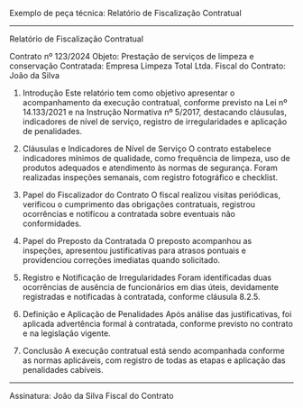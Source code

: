 Exemplo de peça técnica: Relatório de Fiscalização Contratual

<hr> Relatório de Fiscalização Contratual

Contrato nº 123/2024
Objeto: Prestação de serviços de limpeza e conservação
Contratada: Empresa Limpeza Total Ltda.
Fiscal do Contrato: João da Silva

1. Introdução
   Este relatório tem como objetivo apresentar o acompanhamento da execução contratual, conforme previsto na Lei nº 14.133/2021 e na Instrução Normativa nº 5/2017, destacando cláusulas, indicadores de nível de serviço, registro de irregularidades e aplicação de penalidades.

2. Cláusulas e Indicadores de Nível de Serviço
   O contrato estabelece indicadores mínimos de qualidade, como frequência de limpeza, uso de produtos adequados e atendimento às normas de segurança. Foram realizadas inspeções semanais, com registro fotográfico e checklist.

3. Papel do Fiscalizador do Contrato
   O fiscal realizou visitas periódicas, verificou o cumprimento das obrigações contratuais, registrou ocorrências e notificou a contratada sobre eventuais não conformidades.

4. Papel do Preposto da Contratada
   O preposto acompanhou as inspeções, apresentou justificativas para atrasos pontuais e providenciou correções imediatas quando solicitado.

5. Registro e Notificação de Irregularidades
   Foram identificadas duas ocorrências de ausência de funcionários em dias úteis, devidamente registradas e notificadas à contratada, conforme cláusula 8.2.5.

6. Definição e Aplicação de Penalidades
   Após análise das justificativas, foi aplicada advertência formal à contratada, conforme previsto no contrato e na legislação vigente.

7. Conclusão
   A execução contratual está sendo acompanhada conforme as normas aplicáveis, com registro de todas as etapas e aplicação das penalidades cabíveis.

<hr> Assinatura:
João da Silva
Fiscal do Contrato